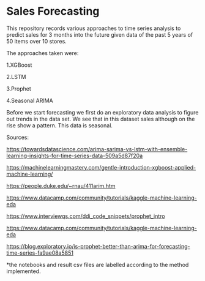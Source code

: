 # Sales Forecasting

This repository records various approaches to time series analysis to predict sales for 3 months into the future given data of the 
past 5 years of 50 items over 10 stores.

The approaches taken were:

1.XGBoost

2.LSTM

3.Prophet

4.Seasonal ARIMA

Before we start forecasting we first do an exploratory data analysis to figure out trends in the data set. We see that in this dataset sales although on the rise show a pattern. This data is seasonal.


Sources:

https://towardsdatascience.com/arima-sarima-vs-lstm-with-ensemble-learning-insights-for-time-series-data-509a5d87f20a

https://machinelearningmastery.com/gentle-introduction-xgboost-applied-machine-learning/

https://people.duke.edu/~rnau/411arim.htm

https://www.datacamp.com/community/tutorials/kaggle-machine-learning-eda

https://www.interviewqs.com/ddi_code_snippets/prophet_intro

https://www.datacamp.com/community/tutorials/kaggle-machine-learning-eda

https://blog.exploratory.io/is-prophet-better-than-arima-for-forecasting-time-series-fa9ae08a5851


*the notebooks and result csv files are labelled according to the method implemented.
